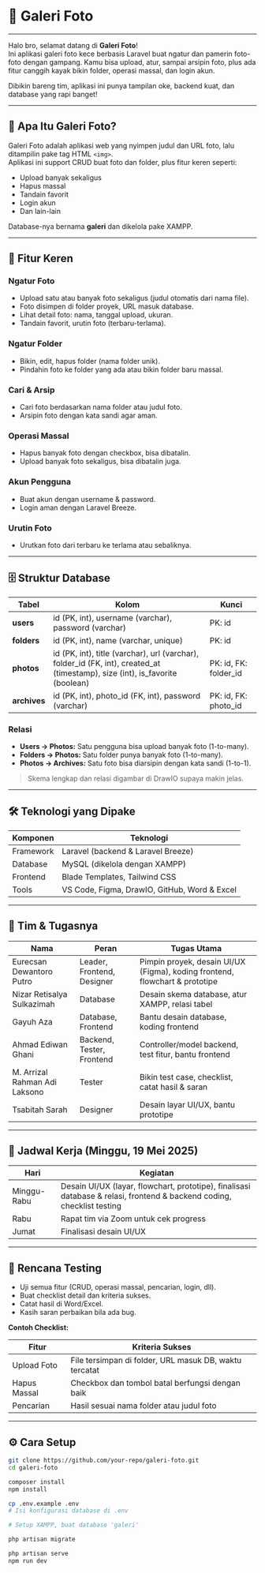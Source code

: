 # 📸 Galeri Foto

---

Halo bro, selamat datang di **Galeri Foto**!  
Ini aplikasi galeri foto kece berbasis Laravel buat ngatur dan pamerin foto-foto dengan gampang. Kamu bisa upload, atur, sampai arsipin foto, plus ada fitur canggih kayak bikin folder, operasi massal, dan login akun.

Dibikin bareng tim, aplikasi ini punya tampilan oke, backend kuat, dan database yang rapi banget!

---

## 🚀 Apa Itu Galeri Foto?

Galeri Foto adalah aplikasi web yang nyimpen judul dan URL foto, lalu ditampilin pake tag HTML `<img>`.  
Aplikasi ini support CRUD buat foto dan folder, plus fitur keren seperti:  
- Upload banyak sekaligus  
- Hapus massal  
- Tandain favorit  
- Login akun  
- Dan lain-lain  

Database-nya bernama **galeri** dan dikelola pake XAMPP.

---

## 🌟 Fitur Keren

### Ngatur Foto
- Upload satu atau banyak foto sekaligus (judul otomatis dari nama file).  
- Foto disimpen di folder proyek, URL masuk database.  
- Lihat detail foto: nama, tanggal upload, ukuran.  
- Tandain favorit, urutin foto (terbaru-terlama).

### Ngatur Folder
- Bikin, edit, hapus folder (nama folder unik).  
- Pindahin foto ke folder yang ada atau bikin folder baru massal.

### Cari & Arsip
- Cari foto berdasarkan nama folder atau judul foto.  
- Arsipin foto dengan kata sandi agar aman.

### Operasi Massal
- Hapus banyak foto dengan checkbox, bisa dibatalin.  
- Upload banyak foto sekaligus, bisa dibatalin juga.

### Akun Pengguna
- Buat akun dengan username & password.  
- Login aman dengan Laravel Breeze.

### Urutin Foto
- Urutkan foto dari terbaru ke terlama atau sebaliknya.

---

## 🗄️ Struktur Database

| Tabel    | Kolom                                               | Kunci                      |
| -------- | -------------------------------------------------- | -------------------------- |
| **users**   | id (PK, int), username (varchar), password (varchar) | PK: id                     |
| **folders** | id (PK, int), name (varchar, unique)                  | PK: id                    |
| **photos**  | id (PK, int), title (varchar), url (varchar), folder_id (FK, int), created_at (timestamp), size (int), is_favorite (boolean) | PK: id, FK: folder_id      |
| **archives**| id (PK, int), photo_id (FK, int), password (varchar)  | PK: id, FK: photo_id       |

### Relasi
- **Users → Photos:** Satu pengguna bisa upload banyak foto (1-to-many).  
- **Folders → Photos:** Satu folder punya banyak foto (1-to-many).  
- **Photos → Archives:** Satu foto bisa diarsipin dengan kata sandi (1-to-1).

> Skema lengkap dan relasi digambar di DrawIO supaya makin jelas.

---

## 🛠️ Teknologi yang Dipake

| Komponen     | Teknologi                        |
| ------------ | ------------------------------- |
| Framework    | Laravel (backend & Laravel Breeze) |
| Database     | MySQL (dikelola dengan XAMPP)    |
| Frontend     | Blade Templates, Tailwind CSS    |
| Tools        | VS Code, Figma, DrawIO, GitHub, Word & Excel |

---

## 👥 Tim & Tugasnya

| Nama                         | Peran                   | Tugas Utama                                                                 |
| ----------------------------|-------------------------|----------------------------------------------------------------------------|
| Eurecsan Dewantoro Putro     | Leader, Frontend, Designer | Pimpin proyek, desain UI/UX (Figma), koding frontend, flowchart & prototipe |
| Nizar Retisalya Sulkazimah   | Database                 | Desain skema database, atur XAMPP, relasi tabel                           |
| Gayuh Aza                   | Database, Frontend       | Bantu desain database, koding frontend                                   |
| Ahmad Ediwan Ghani          | Backend, Tester, Frontend| Controller/model backend, test fitur, bantu frontend                     |
| M. Arrizal Rahman Adi Laksono| Tester                   | Bikin test case, checklist, catat hasil & saran                          |
| Tsabitah Sarah              | Designer                 | Desain layar UI/UX, bantu prototipe                                       |

---

## 📅 Jadwal Kerja (Minggu, 19 Mei 2025)

| Hari       | Kegiatan                                                                                   |
| ---------- | ----------------------------------------------------------------------------------------- |
| Minggu-Rabu| Desain UI/UX (layar, flowchart, prototipe), finalisasi database & relasi, frontend & backend coding, checklist testing |
| Rabu       | Rapat tim via Zoom untuk cek progress                                                    |
| Jumat      | Finalisasi desain UI/UX                                                                  |

---

## 🧪 Rencana Testing

- Uji semua fitur (CRUD, operasi massal, pencarian, login, dll).  
- Buat checklist detail dan kriteria sukses.  
- Catat hasil di Word/Excel.  
- Kasih saran perbaikan bila ada bug.

**Contoh Checklist:**

| Fitur        | Kriteria Sukses                                      |
| ------------ | --------------------------------------------------- |
| Upload Foto  | File tersimpan di folder, URL masuk DB, waktu tercatat |
| Hapus Massal | Checkbox dan tombol batal berfungsi dengan baik     |
| Pencarian    | Hasil sesuai nama folder atau judul foto             |

---

## ⚙️ Cara Setup

```bash
git clone https://github.com/your-repo/galeri-foto.git
cd galeri-foto

composer install
npm install

cp .env.example .env
# Isi konfigurasi database di .env

# Setup XAMPP, buat database 'galeri'

php artisan migrate

php artisan serve
npm run dev
